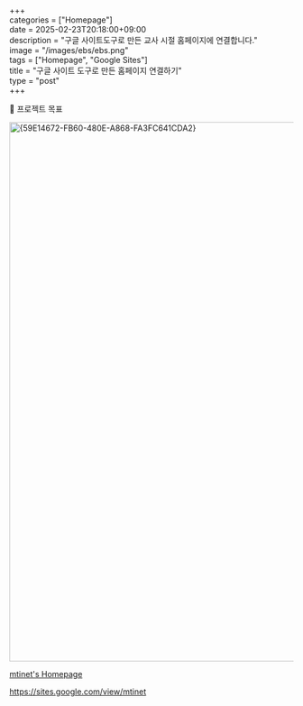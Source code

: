 +++  
categories = ["Homepage"]  
date = 2025-02-23T20:18:00+09:00  
description = "구글 사이트도구로 만든 교사 시절 홈페이지에 연결합니다."  
image = "/images/ebs/ebs.png"  
tags = ["Homepage", "Google Sites"]  
title = "구글 사이트 도구로 만든 홈페이지 연결하기"  
type = "post"  
+++  

🚀 프로젝트 목표

<img width="957" alt="{59E14672-FB60-480E-A868-FA3FC641CDA2}" src="https://github.com/user-attachments/assets/53aebec9-bb00-4d70-a555-6698a16727ab" />


[mtinet's Homepage](<img width="961" alt="image" src="https://github.com/user-attachments/assets/eec6548d-c2fd-4e62-bf5e-f15c1910a235" />)

https://sites.google.com/view/mtinet
